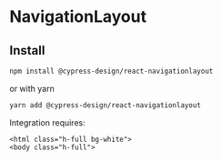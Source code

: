 # NavigationLayout

## Install

```bash
npm install @cypress-design/react-navigationlayout
```

or with yarn

```bash
yarn add @cypress-design/react-navigationlayout
```

Integration requires:

```
<html class="h-full bg-white">
<body class="h-full">
```
